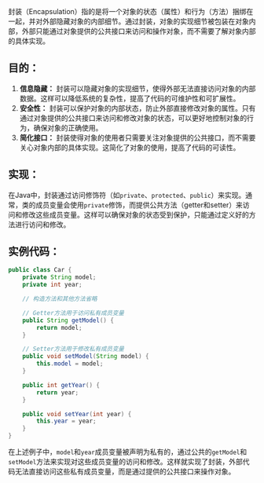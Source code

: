 封装（Encapsulation）指的是将一个对象的状态（属性）和行为（方法）捆绑在一起，并对外部隐藏对象的内部细节。通过封装，对象的实现细节被包装在对象内部，外部只能通过对象提供的公共接口来访问和操作对象，而不需要了解对象内部的具体实现。
## 目的：
1. **信息隐藏：** 封装可以隐藏对象的实现细节，使得外部无法直接访问对象的内部数据。这样可以降低系统的复杂性，提高了代码的可维护性和可扩展性。
2. **安全性：** 封装可以保护对象的内部状态，防止外部直接修改对象的属性。只有通过对象提供的公共接口来访问和修改对象的状态，可以更好地控制对象的行为，确保对象的正确使用。
3. **简化接口：** 封装使得对象的使用者只需要关注对象提供的公共接口，而不需要关心对象内部的具体实现。这简化了对象的使用，提高了代码的可读性。
## 实现：
在Java中，封装通过访问修饰符（如`private`、`protected`、`public`）来实现。通常，类的成员变量会使用`private`修饰，而提供公共方法（getter和setter）来访问和修改这些成员变量。这样可以确保对象的状态受到保护，只能通过定义好的方法进行访问和修改。
## 实例代码：
```java
public class Car {
    private String model;
    private int year;

    // 构造方法和其他方法省略

    // Getter方法用于访问私有成员变量
    public String getModel() {
        return model;
    }

    // Setter方法用于修改私有成员变量
    public void setModel(String model) {
        this.model = model;
    }

    public int getYear() {
        return year;
    }

    public void setYear(int year) {
        this.year = year;
    }
}
```
在上述例子中，`model`和`year`成员变量被声明为私有的，通过公共的`getModel`和`setModel`方法来实现对这些成员变量的访问和修改。这样就实现了封装，外部代码无法直接访问这些私有成员变量，而是通过提供的公共接口来操作对象。